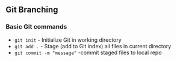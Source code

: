 ## Git Branching


### Basic Git commands

* `git init` - Initialize Git in working directory
* `git add .` - Stage (add to Git index) all files in
current directory
* `git commit -m "message"` -commit staged files to local repo
